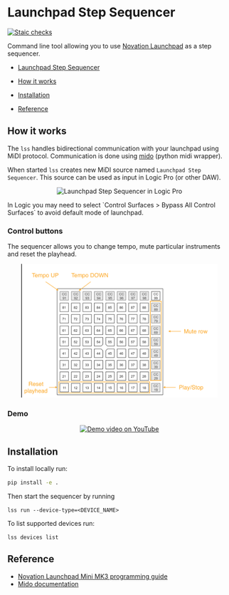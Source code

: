 # Launchpad Step Sequencer
[![Staic checks](https://github.com/turbaszek/lss/actions/workflows/ci.yaml/badge.svg?branch=main)](https://github.com/turbaszek/lss/actions/workflows/ci.yaml)

Command line tool allowing you to use
[Novation Launchpad](https://novationmusic.com/en/launch/launchpad-mini)
as a step sequencer.

<!-- START doctoc generated TOC please keep comment here to allow auto update -->
<!-- DON'T EDIT THIS SECTION, INSTEAD RE-RUN doctoc TO UPDATE -->
- [Launchpad Step Sequencer](#launchpad-step-sequencer)

- [How it works](#how-it-works)
- [Installation](#installation)
- [Reference](#reference)

<!-- END doctoc generated TOC please keep comment here to allow auto update -->

## How it works

The `lss` handles bidirectional communication with your launchpad using MiDI protocol.
Communication is done using [mido](https://mido.readthedocs.io) (python midi wrapper).

When started `lss` creates new MiDI source named `Launchpad Step Sequencer`. This source
can be used as input in Logic Pro (or other DAW).

<p align="center"><img src="images/lss_input.png" height="200" alt="Launchpad Step Sequencer in Logic Pro"></p>
In Logic you may need to select
`Control Surfaces > Bypass All Control Surfaces` to avoid default mode of launchpad.

### Control buttons
The sequencer allows you to change tempo, mute particular instruments and reset the playhead.
<p align="center"><img src="images/lss_function_map.png" height="300" alt="Launchpad Step Sequencer in Logic Pro"></p>

### Demo
[<p align="center"><img src="images/lss_demo.png" height="300" alt="Demo video on YouTube"></p>](https://youtu.be/1i5aPPSh9DQ)

## Installation

To install locally run:
```sh
pip install -e .
```

Then start the sequencer by running
```
lss run --device-type=<DEVICE_NAME>
```
To list supported devices run:
```
lss devices list
```

## Reference

- [Novation Launchpad Mini MK3 programming guide](https://www.djshop.gr/Attachment/DownloadFile?downloadId=10737)
- [Mido documentation](https://mido.readthedocs.io)
